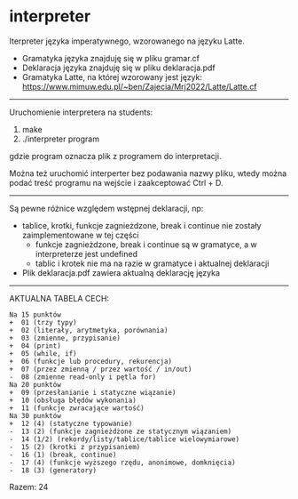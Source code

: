 # interpreter

Iterpreter języka imperatywnego, wzorowanego na języku Latte.
* Gramatyka języka znajduję się w pliku gramar.cf
* Deklaracja języka znajduję się w pliku deklaracja.pdf
* Gramatyka Latte, na której wzorowany jest język: https://www.mimuw.edu.pl/~ben/Zajecia/Mrj2022/Latte/Latte.cf

***

Uruchomienie interpretera na students:
1. make
2. ./interpreter program

 gdzie program oznacza plik z programem do interpretacji.

Można też uruchomić interperter bez podawania nazwy pliku, wtedy można podać treść programu na wejście i zaakceptować Ctrl + D.


***

Są pewne różnice względem wstępnej deklaracji, np:
* tablice, krotki, funkcje zagnieżdzone, break i continue nie zostały zaimplementowane w tej części
    * funkcje zagnieżdzone, break i continue są w gramatyce, a w interpreterze jest undefined
    * tablic i krotek nie ma na razie w gramatyce i aktualnej deklaracji
* Plik deklaracja.pdf zawiera aktualną deklarację języka

***

AKTUALNA TABELA CECH:

    Na 15 punktów
    +  01 (trzy typy)
    +  02 (literały, arytmetyka, porównania)
    +  03 (zmienne, przypisanie)
    +  04 (print)
    +  05 (while, if)
    +  06 (funkcje lub procedury, rekurencja)
    +  07 (przez zmienną / przez wartość / in/out)
    -  08 (zmienne read-only i pętla for)
    Na 20 punktów
    +  09 (przesłanianie i statyczne wiązanie)
    +  10 (obsługa błędów wykonania)
    +  11 (funkcje zwracające wartość)
    Na 30 punktów
    +  12 (4) (statyczne typowanie)
    -  13 (2) (funkcje zagnieżdżone ze statycznym wiązaniem)
    -  14 (1/2) (rekordy/listy/tablice/tablice wielowymiarowe)
    -  15 (2) (krotki z przypisaniem)
    -  16 (1) (break, continue)
    -  17 (4) (funkcje wyższego rzędu, anonimowe, domknięcia)
    -  18 (3) (generatory)

Razem: 24